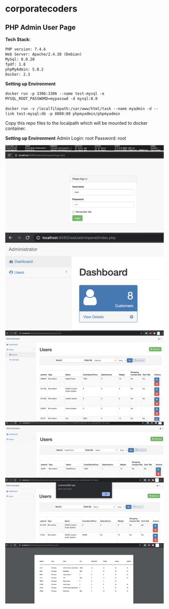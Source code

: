 # corporatecoders
## PHP Admin User Page

**Tech Stack:**
```
PHP version: 7.4.6
Web Server: Apache/2.4.38 (Debian)
MySql: 8.0.20
fpdf: 1.8
phpMyAdmin: 5.0.2
Docker: 2.3
```

**Setting up Environment**
```
docker run -p 3306:3306 --name test-mysql -e MYSQL_ROOT_PASSWORD=mypasswd -d mysql:8.0

docker run -v /localfilepath:/var/www/html/task --name myadmin -d --link test-mysql:db -p 8080:80 phpmyadmin/phpmyadmin
```

Copy this repo files to the localpath which will be mounted to docker container.

**Setting up Environment**
Admin Login: root
Password: root

![Docker](images/docker.png)
![Login](images/login.png)
![Dashboard](images/dashboard.png)
![Users](images/users.png)
![Search](images/search.png)
![Report](images/report.png)
![Pdf](images/pdf.png)
